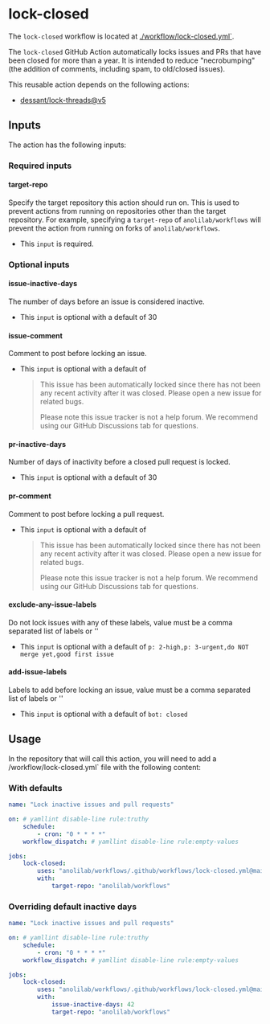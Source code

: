 # lock-closed

The `lock-closed` workflow is located at [./workflow/lock-closed.yml`](https://github.com/anolilab/workflows/tree/main/workflow/lock-closed.yml).

The `lock-closed` GitHub Action automatically locks issues and PRs that have been closed for more than a year.
It is intended to reduce "necrobumping" (the addition of comments, including spam, to old/closed issues).

This reusable action depends on the following actions:

- [dessant/lock-threads@v5](https://github.com/dessant/lock-threads)

## Inputs

The action has the following inputs:

### Required inputs

#### target-repo

Specify the target repository this action should run on. This is used to prevent actions from running on repositories other than the target repository. For example, specifying a `target-repo` of `anolilab/workflows` will prevent the action from running on forks of `anolilab/workflows`.

- This `input` is required.

### Optional inputs

#### issue-inactive-days

The number of days before an issue is considered inactive.

- This `input` is optional with a default of 30

#### issue-comment

Comment to post before locking an issue.

- This `input` is optional with a default of
    > This issue has been automatically locked since there has not been any recent activity after it was closed. Please open a new issue for related bugs.
    >
    > Please note this issue tracker is not a help forum. We recommend using our GitHub Discussions tab for questions.

#### pr-inactive-days

Number of days of inactivity before a closed pull request is locked.

- This `input` is optional with a default of 30

#### pr-comment

Comment to post before locking a pull request.

- This `input` is optional with a default of
    > This issue has been automatically locked since there has not been any recent activity after it was closed. Please open a new issue for related bugs.
    >
    > Please note this issue tracker is not a help forum. We recommend using our GitHub Discussions tab for questions.

#### exclude-any-issue-labels

Do not lock issues with any of these labels, value must be a comma separated list of labels or ''

- This `input` is optional with a default of `p: 2-high,p: 3-urgent,do NOT merge yet,good first issue`

#### add-issue-labels

Labels to add before locking an issue, value must be a comma separated list of labels or ''

- This `input` is optional with a default of `bot: closed`

## Usage

In the repository that will call this action, you will need to add a /workflow/lock-closed.yml` file with the following content:

### With defaults

```yml
name: "Lock inactive issues and pull requests"

on: # yamllint disable-line rule:truthy
    schedule:
        - cron: "0 * * * *"
    workflow_dispatch: # yamllint disable-line rule:empty-values

jobs:
    lock-closed:
        uses: "anolilab/workflows/.github/workflows/lock-closed.yml@main"
        with:
            target-repo: "anolilab/workflows"
```

### Overriding default inactive days

```yml
name: "Lock inactive issues and pull requests"

on: # yamllint disable-line rule:truthy
    schedule:
        - cron: "0 * * * *"
    workflow_dispatch: # yamllint disable-line rule:empty-values

jobs:
    lock-closed:
        uses: "anolilab/workflows/.github/workflows/lock-closed.yml@main"
        with:
            issue-inactive-days: 42
            target-repo: "anolilab/workflows"
```
